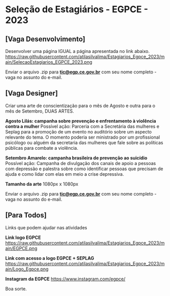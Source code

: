# Seleção de Estagiários - EGPCE - 2023

## [Vaga Desenvolvimento]

Desenvolver uma página IGUAL a página apresentada no link abaixo.
https://raw.githubusercontent.com/atilasilvalima/Estagiarios_Egpce_2023/main/SelecaoEstagiarios_EGPCE_2023.png

Enviar o arquivo .zip para **tic@egp.ce.gov.br** com seu nome completo - vaga no assunto do e-mail.

## [Vaga Designer]

Criar uma arte de conscientização para o mês de Agosto e outra para o mês de Setembro, DUAS ARTES.

**Agosto Lilás: campanha sobre prevenção e enfrentamento à violência contra a mulher**
Possível ação: Parceria com a Secretária das mulheres e Seplag para a promoção de um evento no auditório sobre um aspecto relevante do tema. O momento poderia ser ministrado por um profissional psicólogo ou alguém da secretaria das mulheres que fale sobre as políticas públicas para combate a violência. 

**Setembro Amarelo: campanha brasileira de prevenção ao suicídio**
Possível ação: Campanha de divulgação dos canais de apoio a pessoas com depressão e palestra sobre como identificar pessoas que precisam de ajuda e como lidar com elas em meio a crise depressiva.

**Tamanho da arte**
1080px x 1080px


Enviar o arquivo .zip para **tic@egp.ce.gov.br** com seu nome completo - vaga no assunto do e-mail.

## [Para Todos]
Links que podem ajudar nas atividades

**Link logo EGPCE**
https://raw.githubusercontent.com/atilasilvalima/Estagiarios_Egpce_2023/main/EGPCE.png

**Link com acesso a logo EGPCE + SEPLAG**
https://raw.githubusercontent.com/atilasilvalima/Estagiarios_Egpce_2023/main/Logo_Egpce.png


**Instagram da EGPCE**
https://www.instagram.com/egpce/

Boa sorte.
